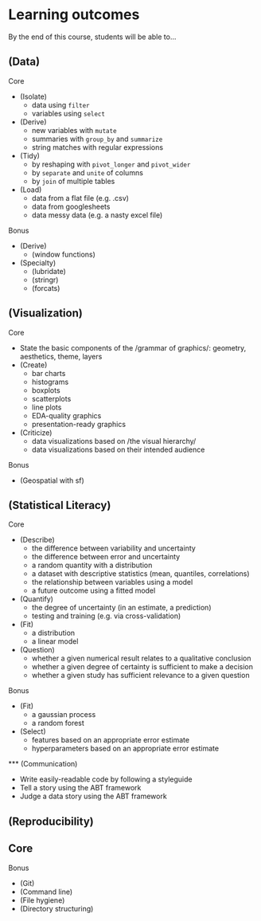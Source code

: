 # Learning outcomes
By the end of this course, students will be able to...

## (Data)

Core
- (Isolate)
  - data using `filter`
  - variables using `select`
- (Derive)
  - new variables with `mutate`
  - summaries with `group_by` and `summarize`
  - string matches with regular expressions
- (Tidy)
  - by reshaping with `pivot_longer` and `pivot_wider`
  - by `separate` and `unite` of columns
  - by `join` of multiple tables
- (Load)
  - data from a flat file (e.g. .csv)
  - data from googlesheets
  - data messy data (e.g. a nasty excel file)

Bonus
- (Derive)
  - (window functions)
- (Specialty)
  - (lubridate)
  - (stringr)
  - (forcats)

## (Visualization)

Core
- State the basic components of the /grammar of graphics/: geometry, aesthetics,
  theme, layers
- (Create)
  - bar charts
  - histograms
  - boxplots
  - scatterplots
  - line plots
  - EDA-quality graphics
  - presentation-ready graphics
- (Criticize)
  - data visualizations based on /the visual hierarchy/
  - data visualizations based on their intended audience

Bonus
- (Geospatial with sf)

## (Statistical Literacy)

Core
- (Describe)
  - the difference between variability and uncertainty
  - the difference between error and uncertainty
  - a random quantity with a distribution
  - a dataset with descriptive statistics (mean, quantiles, correlations)
  - the relationship between variables using a model
  - a future outcome using a fitted model
- (Quantify)
  - the degree of uncertainty (in an estimate, a prediction)
  - testing and training (e.g. via cross-validation)
- (Fit)
  - a distribution
  - a linear model
- (Question)
  - whether a given numerical result relates to a qualitative conclusion
  - whether a given degree of certainty is sufficient to make a decision
  - whether a given study has sufficient relevance to a given question

Bonus
- (Fit)
  - a gaussian process
  - a random forest
- (Select)
  - features based on an appropriate error estimate
  - hyperparameters based on an appropriate error estimate

*** (Communication)
- Write easily-readable code by following a styleguide
- Tell a story using the ABT framework
- Judge a data story using the ABT framework

## (Reproducibility)

Core
-

Bonus
- (Git)
- (Command line)
- (File hygiene)
- (Directory structuring)
